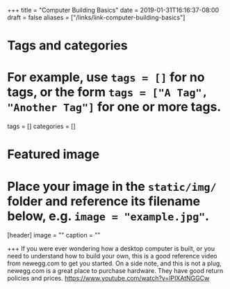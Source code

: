+++
title = "Computer Building Basics"
date = 2019-01-31T16:16:37-08:00
draft = false
aliases = ["/links/link-computer-building-basics"]
# Tags and categories
# For example, use `tags = []` for no tags, or the form `tags = ["A Tag", "Another Tag"]` for one or more tags.
tags = []
categories = []

# Featured image
# Place your image in the `static/img/` folder and reference its filename below, e.g. `image = "example.jpg"`.
[header]
image = ""
caption = ""

+++
If you were ever wondering how a desktop computer is built, or you need to understand how to build your own, this is a good reference video from newegg.com to get you started. On a side note, and this is not a plug, newegg.com is a great place to purchase hardware. They have good return policies and prices.
https://www.youtube.com/watch?v=lPIXAtNGGCw
